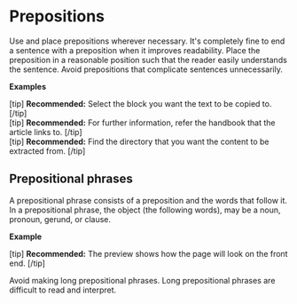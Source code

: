# Prepositions

Use and place prepositions wherever necessary. It's completely fine to end a sentence with a preposition when it improves readability. Place the preposition in a reasonable position such that the reader easily understands the sentence.
Avoid prepositions that complicate sentences unnecessarily.

**Examples**  

[tip] **Recommended:** Select the block you want the text to be copied to. [/tip]  
[tip] **Recommended:** For further information, refer the handbook that the article links to. [/tip]  
[tip] **Recommended:** Find the directory that you want the content to be extracted from. [/tip]  

## Prepositional phrases

A prepositional phrase consists of a preposition and the words that follow it. In a prepositional phrase, the object (the following words), may be a noun, pronoun, gerund, or clause.

**Example**  

[tip] **Recommended:** The preview shows how the page will look on the front end. [/tip]  

Avoid making long prepositional phrases. Long prepositional phrases are difficult to read and interpret.
